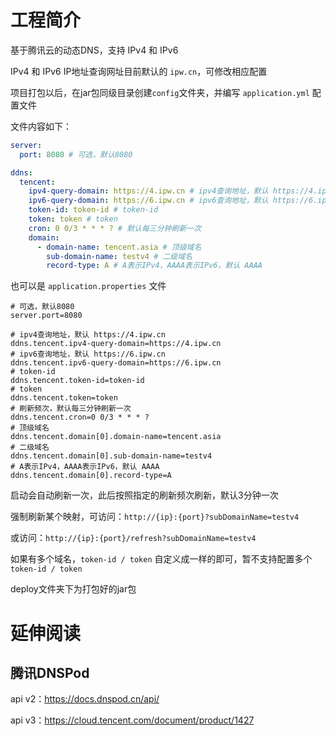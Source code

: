 # 工程简介


基于腾讯云的动态DNS，支持 IPv4 和 IPv6

IPv4 和 IPv6 IP地址查询网址目前默认的 `ipw.cn`，可修改相应配置

项目打包以后，在jar包同级目录创建`config`文件夹，并编写 `application.yml` 配置文件

文件内容如下：

~~~yaml
server:
  port: 8080 # 可选，默认8080

ddns:
  tencent:
    ipv4-query-domain: https://4.ipw.cn # ipv4查询地址，默认 https://4.ipw.cn
    ipv6-query-domain: https://6.ipw.cn # ipv6查询地址，默认 https://6.ipw.cn
    token-id: token-id # token-id
    token: token # token
    cron: 0 0/3 * * * ? # 默认每三分钟刷新一次
    domain:
      - domain-name: tencent.asia # 顶级域名
        sub-domain-name: testv4 # 二级域名
        record-type: A # A表示IPv4，AAAA表示IPv6，默认 AAAA
~~~

也可以是 `application.properties` 文件

~~~properties
# 可选，默认8080
server.port=8080

# ipv4查询地址，默认 https://4.ipw.cn
ddns.tencent.ipv4-query-domain=https://4.ipw.cn
# ipv6查询地址，默认 https://6.ipw.cn
ddns.tencent.ipv6-query-domain=https://6.ipw.cn
# token-id
ddns.tencent.token-id=token-id
# token
ddns.tencent.token=token
# 刷新频次，默认每三分钟刷新一次
ddns.tencent.cron=0 0/3 * * * ?
# 顶级域名
ddns.tencent.domain[0].domain-name=tencent.asia
# 二级域名
ddns.tencent.domain[0].sub-domain-name=testv4
# A表示IPv4，AAAA表示IPv6，默认 AAAA
ddns.tencent.domain[0].record-type=A
~~~

启动会自动刷新一次，此后按照指定的刷新频次刷新，默认3分钟一次

强制刷新某个映射，可访问：`http://{ip}:{port}?subDomainName=testv4`

或访问：`http://{ip}:{port}/refresh?subDomainName=testv4`

如果有多个域名，`token-id / token` 自定义成一样的即可，暂不支持配置多个 `token-id / token`

deploy文件夹下为打包好的jar包

# 延伸阅读

## 腾讯DNSPod

api v2：https://docs.dnspod.cn/api/

api v3：https://cloud.tencent.com/document/product/1427